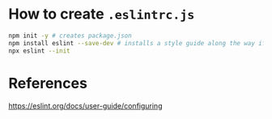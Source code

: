 # How to create `.eslintrc.js`
```bash
npm init -y # creates package.json
npm install eslint --save-dev # installs a style guide along the way if package.json exists.
npx eslint --init
```

# References
https://eslint.org/docs/user-guide/configuring
